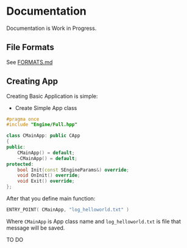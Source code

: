 # Documentation
Documentation is Work in Progress.
## File Formats
See [FORMATS.md](FORMATS.md)
## Creating App
Creating Basic Application is simple:
* Create Simple App class
```C++
#pragma once
#include "Engine/Full.hpp"

class CMainApp: public CApp
{
public:
    CMainApp() = default;
    ~CMainApp() = default;
protected:
    bool Init(const SEngineParams&) override;
    void OnInit() override;
    void Exit() override;
};
```
After that you define main function:
```C++
ENTRY_POINT( CMainApp, "log_helloworld.txt" )
```
Where `CMainApp` is App class name and `log_helloworld.txt` is file that message will be saved.

TO DO
